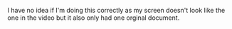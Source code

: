I have no idea if I'm doing this correctly as my screen doesn't look like the one in the video but it also only had one orginal document.

